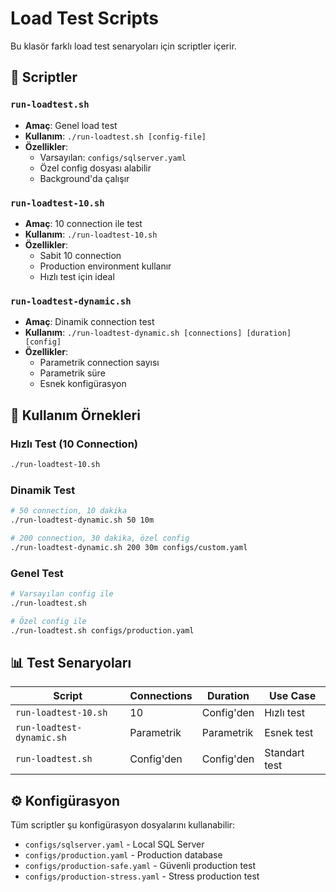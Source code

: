 # Load Test Scripts

Bu klasör farklı load test senaryoları için scriptler içerir.

## 🧪 Scriptler

### `run-loadtest.sh`
- **Amaç**: Genel load test
- **Kullanım**: `./run-loadtest.sh [config-file]`
- **Özellikler**:
  - Varsayılan: `configs/sqlserver.yaml`
  - Özel config dosyası alabilir
  - Background'da çalışır

### `run-loadtest-10.sh`
- **Amaç**: 10 connection ile test
- **Kullanım**: `./run-loadtest-10.sh`
- **Özellikler**:
  - Sabit 10 connection
  - Production environment kullanır
  - Hızlı test için ideal

### `run-loadtest-dynamic.sh`
- **Amaç**: Dinamik connection test
- **Kullanım**: `./run-loadtest-dynamic.sh [connections] [duration] [config]`
- **Özellikler**:
  - Parametrik connection sayısı
  - Parametrik süre
  - Esnek konfigürasyon

## 🎯 Kullanım Örnekleri

### Hızlı Test (10 Connection)
```bash
./run-loadtest-10.sh
```

### Dinamik Test
```bash
# 50 connection, 10 dakika
./run-loadtest-dynamic.sh 50 10m

# 200 connection, 30 dakika, özel config
./run-loadtest-dynamic.sh 200 30m configs/custom.yaml
```

### Genel Test
```bash
# Varsayılan config ile
./run-loadtest.sh

# Özel config ile
./run-loadtest.sh configs/production.yaml
```

## 📊 Test Senaryoları

| Script | Connections | Duration | Use Case |
|--------|-------------|----------|----------|
| `run-loadtest-10.sh` | 10 | Config'den | Hızlı test |
| `run-loadtest-dynamic.sh` | Parametrik | Parametrik | Esnek test |
| `run-loadtest.sh` | Config'den | Config'den | Standart test |

## ⚙️ Konfigürasyon

Tüm scriptler şu konfigürasyon dosyalarını kullanabilir:
- `configs/sqlserver.yaml` - Local SQL Server
- `configs/production.yaml` - Production database
- `configs/production-safe.yaml` - Güvenli production test
- `configs/production-stress.yaml` - Stress production test
